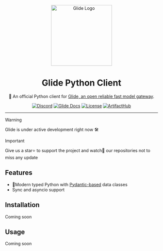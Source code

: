 <div align="center">
    <img loading="lazy" src="https://github.com/EinStack/glide-python/blob/main/docs/glide_logo.png?raw=1" alt="Glide Logo" width="200px" height="200px" />
    <h1>Glide Python Client</h1>
    <p>🐍 An official Python client for <a href="https://github.com/EinStack/glide">Glide, an open reliable fast model gateway</a>.</p>
    <a href="https://discord.gg/pt53Ej7rrc"><img src="https://img.shields.io/discord/1181281407813828710" alt="Discord" /></a>
    <a href="https://glide.einstack.ai/"><img src="https://img.shields.io/badge/build-view-violet%20?style=flat&logo=books&label=docs&link=https%3A%2F%2Fglide.einstack.ai%2F" alt="Glide Docs" /></a>
    <a href="https://github.com/EinStack/glide-python/blob/main/LICENSE"><img src="https://img.shields.io/github/license/EinStack/glide-python.svg?style=flat-square&color=%233f90c8" alt="License" /></a>
    <a href="https://artifacthub.io/packages/helm/einstack/glide"><img src="https://img.shields.io/endpoint?url=https://artifacthub.io/badge/repository/einstack" alt="ArtifactHub" /></a>
</div>

---

> [!Warning]
> Glide is under active development right now 🛠️

> [!Important]
> Give us a star⭐ to support the project and watch👀 our repositories not to miss any update

## Features

- 🐍Modern typed Python with [Pydantic-based](https://github.com/pydantic/pydantic) data classes
- Sync and asyncio support

## Installation

Coming soon

## Usage

Coming soon
